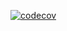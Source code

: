 [![codecov](https://codecov.io/github/shehinshaji/java-analysis/graph/badge.svg?token=82N5I2AQD0)](https://codecov.io/github/shehinshaji/java-analysis)
